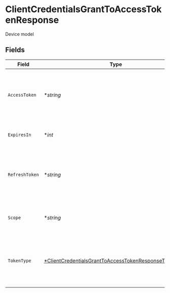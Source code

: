 # ClientCredentialsGrantToAccessTokenResponse

Device model


## Fields

| Field                                                                                                                                | Type                                                                                                                                 | Required                                                                                                                             | Description                                                                                                                          | Example                                                                                                                              |
| ------------------------------------------------------------------------------------------------------------------------------------ | ------------------------------------------------------------------------------------------------------------------------------------ | ------------------------------------------------------------------------------------------------------------------------------------ | ------------------------------------------------------------------------------------------------------------------------------------ | ------------------------------------------------------------------------------------------------------------------------------------ |
| `AccessToken`                                                                                                                        | **string*                                                                                                                            | :heavy_minus_sign:                                                                                                                   | String passed to the authorization server to gain access to the system                                                               | i1qxz68gu50zp4i8ceyxqogmq7y0yienm52351c6...                                                                                          |
| `ExpiresIn`                                                                                                                          | **int*                                                                                                                               | :heavy_minus_sign:                                                                                                                   | Number of seconds the token is valid for.                                                                                            | 900                                                                                                                                  |
| `RefreshToken`                                                                                                                       | **string*                                                                                                                            | :heavy_minus_sign:                                                                                                                   | String passed to the authorization server to gain access to the system                                                               | i1qxz68gu50zp4i8ceyxqogmq7y0yienm52351c6...                                                                                          |
| `Scope`                                                                                                                              | **string*                                                                                                                            | :heavy_minus_sign:                                                                                                                   | A space-delimited list of [scopes](https://docs.moov.io/guides/developer-tools/api-keys/scopes/) that are allowed                    | /accounts.write                                                                                                                      |
| `TokenType`                                                                                                                          | [*ClientCredentialsGrantToAccessTokenResponseTokenType](../../models/shared/clientcredentialsgranttoaccesstokenresponsetokentype.md) | :heavy_minus_sign:                                                                                                                   | Type of token returned. Opaque is not parse-able while JWT follows JWT spec.                                                         |                                                                                                                                      |